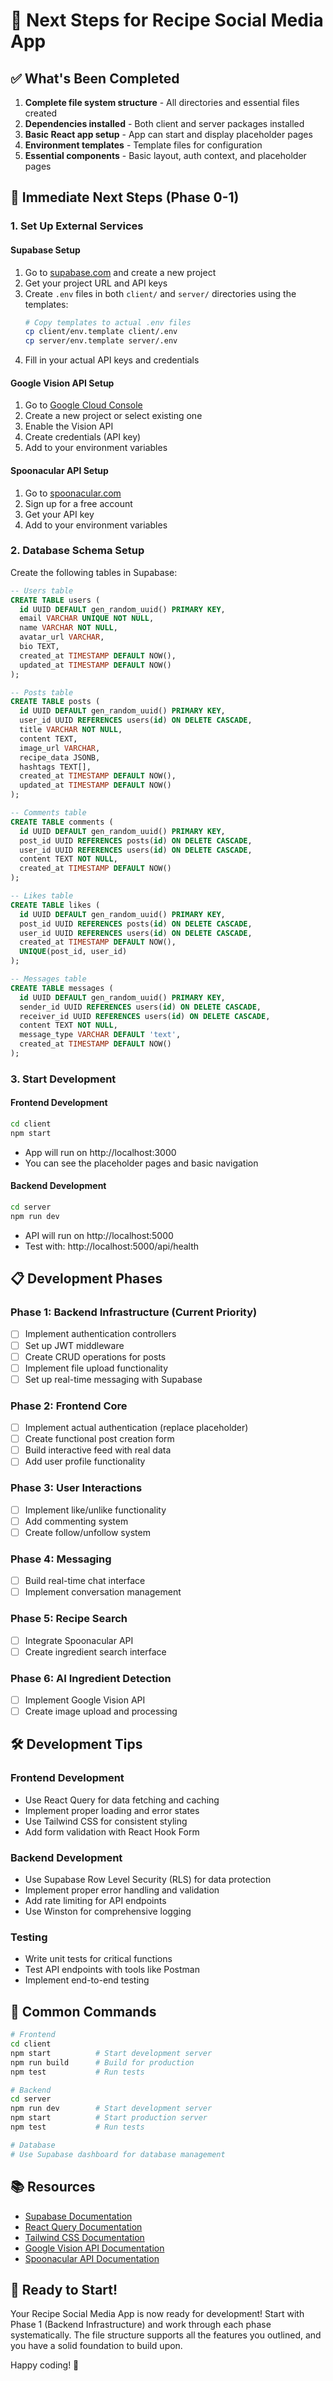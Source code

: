 # 🚀 Next Steps for Recipe Social Media App

## ✅ What's Been Completed

1. **Complete file system structure** - All directories and essential files created
2. **Dependencies installed** - Both client and server packages installed
3. **Basic React app setup** - App can start and display placeholder pages
4. **Environment templates** - Template files for configuration
5. **Essential components** - Basic layout, auth context, and placeholder pages

## 🎯 Immediate Next Steps (Phase 0-1)

### 1. **Set Up External Services**

#### Supabase Setup
1. Go to [supabase.com](https://supabase.com) and create a new project
2. Get your project URL and API keys
3. Create `.env` files in both `client/` and `server/` directories using the templates:
   ```bash
   # Copy templates to actual .env files
   cp client/env.template client/.env
   cp server/env.template server/.env
   ```
4. Fill in your actual API keys and credentials

#### Google Vision API Setup
1. Go to [Google Cloud Console](https://console.cloud.google.com)
2. Create a new project or select existing one
3. Enable the Vision API
4. Create credentials (API key)
5. Add to your environment variables

#### Spoonacular API Setup
1. Go to [spoonacular.com](https://spoonacular.com/food-api)
2. Sign up for a free account
3. Get your API key
4. Add to your environment variables

### 2. **Database Schema Setup**

Create the following tables in Supabase:

```sql
-- Users table
CREATE TABLE users (
  id UUID DEFAULT gen_random_uuid() PRIMARY KEY,
  email VARCHAR UNIQUE NOT NULL,
  name VARCHAR NOT NULL,
  avatar_url VARCHAR,
  bio TEXT,
  created_at TIMESTAMP DEFAULT NOW(),
  updated_at TIMESTAMP DEFAULT NOW()
);

-- Posts table
CREATE TABLE posts (
  id UUID DEFAULT gen_random_uuid() PRIMARY KEY,
  user_id UUID REFERENCES users(id) ON DELETE CASCADE,
  title VARCHAR NOT NULL,
  content TEXT,
  image_url VARCHAR,
  recipe_data JSONB,
  hashtags TEXT[],
  created_at TIMESTAMP DEFAULT NOW(),
  updated_at TIMESTAMP DEFAULT NOW()
);

-- Comments table
CREATE TABLE comments (
  id UUID DEFAULT gen_random_uuid() PRIMARY KEY,
  post_id UUID REFERENCES posts(id) ON DELETE CASCADE,
  user_id UUID REFERENCES users(id) ON DELETE CASCADE,
  content TEXT NOT NULL,
  created_at TIMESTAMP DEFAULT NOW()
);

-- Likes table
CREATE TABLE likes (
  id UUID DEFAULT gen_random_uuid() PRIMARY KEY,
  post_id UUID REFERENCES posts(id) ON DELETE CASCADE,
  user_id UUID REFERENCES users(id) ON DELETE CASCADE,
  created_at TIMESTAMP DEFAULT NOW(),
  UNIQUE(post_id, user_id)
);

-- Messages table
CREATE TABLE messages (
  id UUID DEFAULT gen_random_uuid() PRIMARY KEY,
  sender_id UUID REFERENCES users(id) ON DELETE CASCADE,
  receiver_id UUID REFERENCES users(id) ON DELETE CASCADE,
  content TEXT NOT NULL,
  message_type VARCHAR DEFAULT 'text',
  created_at TIMESTAMP DEFAULT NOW()
);
```

### 3. **Start Development**

#### Frontend Development
```bash
cd client
npm start
```
- App will run on http://localhost:3000
- You can see the placeholder pages and basic navigation

#### Backend Development
```bash
cd server
npm run dev
```
- API will run on http://localhost:5000
- Test with: http://localhost:5000/api/health

## 📋 Development Phases

### **Phase 1: Backend Infrastructure** (Current Priority)
- [ ] Implement authentication controllers
- [ ] Set up JWT middleware
- [ ] Create CRUD operations for posts
- [ ] Implement file upload functionality
- [ ] Set up real-time messaging with Supabase

### **Phase 2: Frontend Core**
- [ ] Implement actual authentication (replace placeholder)
- [ ] Create functional post creation form
- [ ] Build interactive feed with real data
- [ ] Add user profile functionality

### **Phase 3: User Interactions**
- [ ] Implement like/unlike functionality
- [ ] Add commenting system
- [ ] Create follow/unfollow system

### **Phase 4: Messaging**
- [ ] Build real-time chat interface
- [ ] Implement conversation management

### **Phase 5: Recipe Search**
- [ ] Integrate Spoonacular API
- [ ] Create ingredient search interface

### **Phase 6: AI Ingredient Detection**
- [ ] Implement Google Vision API
- [ ] Create image upload and processing

## 🛠️ Development Tips

### Frontend Development
- Use React Query for data fetching and caching
- Implement proper loading and error states
- Use Tailwind CSS for consistent styling
- Add form validation with React Hook Form

### Backend Development
- Use Supabase Row Level Security (RLS) for data protection
- Implement proper error handling and validation
- Add rate limiting for API endpoints
- Use Winston for comprehensive logging

### Testing
- Write unit tests for critical functions
- Test API endpoints with tools like Postman
- Implement end-to-end testing

## 🔧 Common Commands

```bash
# Frontend
cd client
npm start          # Start development server
npm run build      # Build for production
npm test           # Run tests

# Backend
cd server
npm run dev        # Start development server
npm start          # Start production server
npm test           # Run tests

# Database
# Use Supabase dashboard for database management
```

## 📚 Resources

- [Supabase Documentation](https://supabase.com/docs)
- [React Query Documentation](https://tanstack.com/query/latest)
- [Tailwind CSS Documentation](https://tailwindcss.com/docs)
- [Google Vision API Documentation](https://cloud.google.com/vision/docs)
- [Spoonacular API Documentation](https://spoonacular.com/food-api/docs)

## 🎉 Ready to Start!

Your Recipe Social Media App is now ready for development! Start with Phase 1 (Backend Infrastructure) and work through each phase systematically. The file structure supports all the features you outlined, and you have a solid foundation to build upon.

Happy coding! 🚀 